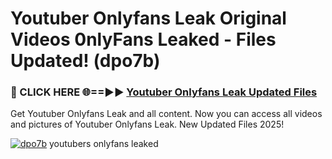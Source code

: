 # Youtuber Onlyfans Leak Original Videos 0nlyFans Leaked - Files Updated! (dpo7b)

<h3>🔴 CLICK HERE 🌐==►► <a href="https://tinyurl.com/brd5kh86" rel="nofollow">Youtuber Onlyfans Leak Updated Files</a></h3>

Get Youtuber Onlyfans Leak and all content. Now you can access all videos and pictures of Youtuber Onlyfans Leak. New Updated Files 2025!

[![dpo7b](https://i.imgur.com/K7sEzmb.gif)](https://tinyurl.com/brd5kh86)
youtubers onlyfans leaked